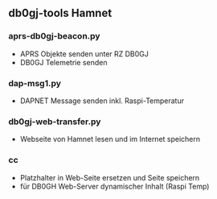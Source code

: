 ## db0gj-tools Hamnet

### aprs-db0gj-beacon.py
- APRS Objekte senden unter RZ DB0GJ
- DB0GJ Telemetrie senden

### dap-msg1.py
- DAPNET Message senden inkl. Raspi-Temperatur

### db0gj-web-transfer.py
- Webseite von Hamnet lesen und im Internet speichern

### cc
- Platzhalter in Web-Seite ersetzen und Seite speichern
- für DB0GH Web-Server dynamischer Inhalt (Raspi Temp)

